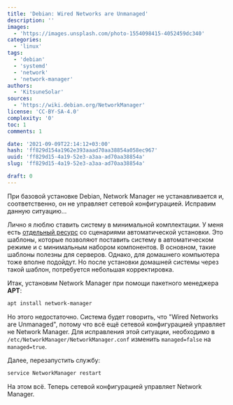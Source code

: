 ```yaml
---
title: 'Debian: Wired Networks are Unmanaged'
description: ''
images:
  - 'https://images.unsplash.com/photo-1554098415-4052459dc340'
categories:
  - 'linux'
tags:
  - 'debian'
  - 'systemd'
  - 'network'
  - 'network-manager'
authors:
  - 'KitsuneSolar'
sources:
  - 'https://wiki.debian.org/NetworkManager'
license: 'CC-BY-SA-4.0'
complexity: '0'
toc: 1
comments: 1

date: '2021-09-09T22:14:12+03:00'
hash: 'ff829d154a1962e393aaad70aa38854a058ec967'
uuid: 'ff829d15-4a19-52e3-a3aa-ad70aa38854a'
slug: 'ff829d15-4a19-52e3-a3aa-ad70aa38854a'

draft: 0
---
```


При базовой установке Debian, Network Manager не устанавливается и, соответственно, он не управляет сетевой конфигурацией. Исправим данную ситуацию...

<!--more-->

Лично я люблю ставить систему в минимальной комплектации. У меня есть [отдельный ресурс](https://uaik.github.io/) со сценариями автоматической установки. Это шаблоны, которые позволяют поставить систему в автоматическом режиме и с минимальным набором компонентов. В основном, такие шаблоны полезны для серверов. Однако, для домашнего компьютера тоже вполне подойдут. Но после установки домашней системы через такой шаблон, потребуется небольшая корректировка.

Итак, установим Network Manager при помощи пакетного менеджера **APT**:

```sh
apt install network-manager
```

Но этого недостаточно. Система будет говорить, что "Wired Networks are Unmanaged", потому что всё ещё сетевой конфигурацией управляет не Network Manager. Для исправления этой ситуации, необходимо в `/etc/NetworkManager/NetworkManager.conf` изменить `managed=false` на `managed=true`.

Далее, перезапустить службу:

```sh
service NetworkManager restart
```

На этом всё. Теперь сетевой конфигурацией управляет Network Manager.
